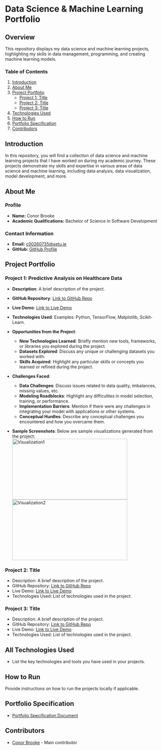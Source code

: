 # Data Science & Machine Learning Portfolio

## Overview

This repository displays my data science and machine learning projects, highlighting my skills in data management, programming, and creating machine learning models.

### Table of Contents

1. [Introduction](#introduction)
2. [About Me](#about-me)
3. [Project Portfolio](#project-portfolio)
   - [Project 1: Title](#project-1-title)
   - [Project 2: Title](#project-2-title)
   - [Project 3: Title](#project-3-title)
4. [Technologies Used](#technologies-used)
5. [How to Run](#how-to-run)
6. [Portfolio Specification](#portfolio-specification)
7. [Contributors](#contributors)

## Introduction

In this repository, you will find a collection of data science and machine learning projects that I have worked on during my academic journey. These projects demonstrate my skills and expertise in various areas of data science and machine learning, including data analysis, data visualization, model development, and more.

## About Me
   ### Profile
   - **Name:** Conor Brooke 
   - **Academic Qualifications:** Bachelor of Science in Software Development 
   
   ### Contact Information
   - **Email:** c00260735@setu.ie
   - **GitHub:** [GitHub Profile](https://github.com/conorbrooke77)


## Project Portfolio

### Project 1: Predictive Analysis on Healthcare Data

- **Description**: A brief description of the project.
- **GitHub Repository**: [Link to GitHub Repo](https://github.com/conorbrooke77/Data-Science-ML-Project)
- **Live Demo**: [Link to Live Demo](https://www.youtube.com/)
- **Technologies Used**: Examples: Python, TensorFlow, Matplotlib, Scikit-Learn.
- **Opportunities from the Project**: 
  - **New Technologies Learned**: Briefly mention new tools, frameworks, or libraries you explored during the project.
  - **Datasets Explored**: Discuss any unique or challenging datasets you worked with.
  - **Skills Acquired**: Highlight any particular skills or concepts you learned or refined during the project.

- **Challenges Faced**: 
  - **Data Challenges**: Discuss issues related to data quality, imbalances, missing values, etc.
  - **Modeling Roadblocks**: Highlight any difficulties in model selection, training, or performance.
  - **Implementation Barriers**: Mention if there were any challenges in integrating your model with applications or other systems.
  - **Conceptual Hurdles**: Describe any conceptual challenges you encountered and how you overcame them.

- **Sample Screenshots**:
  Below are sample visualizations generated from the project:  <br>
  <img src="https://cdn.sisense.com/wp-content/uploads/cost-of-admissions-line-chart.png" alt="Visualization1" width="380" height="200">
  <img src="https://tateeda.com/wp-content/webp-express/webp-images/uploads/2023/01/Tateeda-vaccination-graph-2-1024x700.jpg.webp" alt="Visualization2" width="380" height="200">

### Project 2: Title

- Description: A brief description of the project.
- GitHub Repository: [Link to GitHub Repo](https://github.com/conorbrooke77/Data-Science-ML-Project)
- Live Demo: [Link to Live Demo](https://www.youtube.com/)
- Technologies Used: List of technologies used in the project.

### Project 3: Title

- Description: A brief description of the project.
- GitHub Repository: [Link to GitHub Repo](https://github.com/conorbrooke77/Data-Science-ML-Project)
- Live Demo: [Link to Live Demo](https://www.youtube.com/)
- Technologies Used: List of technologies used in the project.

## All Technologies Used

- List the key technologies and tools you have used in your projects.

## How to Run

Provide instructions on how to run the projects locally if applicable.

## Portfolio Specification

- [Portfolio Specification Document](link-to-specification-document.pdf)

## Contributors

- [Conor Brooke](https://github.com/conorbrooke77) - Main contributor


